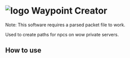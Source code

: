 # ![logo](https://github.com/malcrom/WaypointCreator/blob/master/images/Fire%20Elemental.png) Waypoint Creator

Note: This software requires a parsed packet file to work.

Used to create paths for npcs on wow private servers.

## How to use

